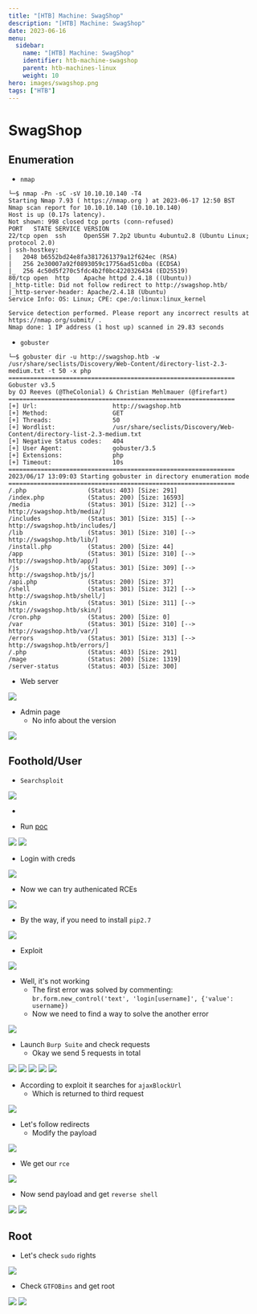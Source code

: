 ```yaml
---
title: "[HTB] Machine: SwagShop"
description: "[HTB] Machine: SwagShop"
date: 2023-06-16
menu:
  sidebar:
    name: "[HTB] Machine: SwagShop"
    identifier: htb-machine-swagshop
    parent: htb-machines-linux
    weight: 10
hero: images/swagshop.png
tags: ["HTB"]
---
```


# SwagShop
## Enumeration
- `nmap`
```
└─$ nmap -Pn -sC -sV 10.10.10.140 -T4
Starting Nmap 7.93 ( https://nmap.org ) at 2023-06-17 12:50 BST
Nmap scan report for 10.10.10.140 (10.10.10.140)
Host is up (0.17s latency).
Not shown: 998 closed tcp ports (conn-refused)
PORT   STATE SERVICE VERSION
22/tcp open  ssh     OpenSSH 7.2p2 Ubuntu 4ubuntu2.8 (Ubuntu Linux; protocol 2.0)
| ssh-hostkey: 
|   2048 b6552bd24e8fa3817261379a12f624ec (RSA)
|   256 2e30007a92f0893059c17756ad51c0ba (ECDSA)
|_  256 4c50d5f270c5fdc4b2f0bc4220326434 (ED25519)
80/tcp open  http    Apache httpd 2.4.18 ((Ubuntu))
|_http-title: Did not follow redirect to http://swagshop.htb/
|_http-server-header: Apache/2.4.18 (Ubuntu)
Service Info: OS: Linux; CPE: cpe:/o:linux:linux_kernel

Service detection performed. Please report any incorrect results at https://nmap.org/submit/ .
Nmap done: 1 IP address (1 host up) scanned in 29.83 seconds

```
- `gobuster`
```
└─$ gobuster dir -u http://swagshop.htb -w /usr/share/seclists/Discovery/Web-Content/directory-list-2.3-medium.txt -t 50 -x php    
===============================================================
Gobuster v3.5
by OJ Reeves (@TheColonial) & Christian Mehlmauer (@firefart)
===============================================================
[+] Url:                     http://swagshop.htb
[+] Method:                  GET
[+] Threads:                 50
[+] Wordlist:                /usr/share/seclists/Discovery/Web-Content/directory-list-2.3-medium.txt
[+] Negative Status codes:   404
[+] User Agent:              gobuster/3.5
[+] Extensions:              php
[+] Timeout:                 10s
===============================================================
2023/06/17 13:09:03 Starting gobuster in directory enumeration mode
===============================================================
/.php                 (Status: 403) [Size: 291]
/index.php            (Status: 200) [Size: 16593]
/media                (Status: 301) [Size: 312] [--> http://swagshop.htb/media/]
/includes             (Status: 301) [Size: 315] [--> http://swagshop.htb/includes/]
/lib                  (Status: 301) [Size: 310] [--> http://swagshop.htb/lib/]
/install.php          (Status: 200) [Size: 44]
/app                  (Status: 301) [Size: 310] [--> http://swagshop.htb/app/]
/js                   (Status: 301) [Size: 309] [--> http://swagshop.htb/js/]
/api.php              (Status: 200) [Size: 37]
/shell                (Status: 301) [Size: 312] [--> http://swagshop.htb/shell/]
/skin                 (Status: 301) [Size: 311] [--> http://swagshop.htb/skin/]
/cron.php             (Status: 200) [Size: 0]
/var                  (Status: 301) [Size: 310] [--> http://swagshop.htb/var/]
/errors               (Status: 301) [Size: 313] [--> http://swagshop.htb/errors/]
/.php                 (Status: 403) [Size: 291]
/mage                 (Status: 200) [Size: 1319]
/server-status        (Status: 403) [Size: 300]
```

- Web server

![](./images/1.png)

- Admin page
  - No info about the version

![](./images/2.png)

## Foothold/User
- `Searchsploit`

![](./images/3.png)

- 

- Run [poc](https://github.com/joren485/Magento-Shoplift-SQLI/blob/master/poc.py)

![](./images/4.png)
![](./images/5.png)

- Login with creds

![](./images/6.png)

- Now we can try authenicated RCEs

![](./images/7.png)

- By the way, if you need to install `pip2.7`

![](./images/9.png)

- Exploit

![](./images/8.png)

- Well, it's not working
  - The first error was solved by commenting: `br.form.new_control('text', 'login[username]', {'value': username})`
  - Now we need to find a way to solve the another error

![](./images/10.png)

- Launch `Burp Suite` and check requests
  - Okay we send 5 requests in total


![](./images/11.png)
![](./images/12.png)
![](./images/13.png)
![](./images/14.png)
![](./images/15.png)

- According to exploit it searches for `ajaxBlockUrl` 
  - Which is returned to third request

![](./images/16.png)

- Let's follow redirects
  - Modify the payload

![](./images/17.png)

- We get our `rce`

![](./images/18.png)

- Now send payload and get `reverse shell`

![](./images/19.png)
![](./images/20.png)

## Root
- Let's check `sudo` rights

![](./images/21.png)

- Check `GTFOBins` and get root

![](./images/22.png)
![](./images/23.png)
